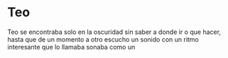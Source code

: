 # Teo 
Teo se encontraba solo en la oscuridad sin saber a donde ir o que hacer, hasta que de un momento a otro escucho un sonido con un ritmo 
interesante que lo llamaba sonaba como un 
